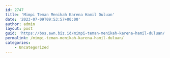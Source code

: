 ```yaml
---
id: 2747
title: 'Mimpi Teman Menikah Karena Hamil Duluan'
date: '2023-07-09T09:53:57+00:00'
author: admin
layout: post
guid: 'https://bos.awn.biz.id/mimpi-teman-menikah-karena-hamil-duluan/'
permalink: /mimpi-teman-menikah-karena-hamil-duluan/
categories:
    - Uncategorized
---
```


